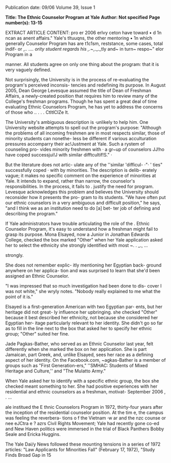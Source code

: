 Publication date: 09/06
Volume 39, Issue 1

**Title: The Ethnic Counselor Program at Yale**
**Author: Not specified**
**Page number(s): 13-15**

EXTRACT ARTICLE CONTENT:
pro 
er 2006 
erlvy 
ceton have 
toward 
• 
d 1n 
ncan 
as 
anent 
affairs." 
Yale's 
tltuuqns, 
the 
other mentoring 
• 1n 
which 
generally 
Counselor Program has 
are 
t1c1sm, reststance, 
some cases, total indif-
or 
,_.. .... ority student regards his 
,.~_,._._tly and~ in turn~ respo~" 
elor Program in 
a 


manner. All students agree on only 
one thing about the program: that 
it is very vaguely defined. 

Not surprisingly, the University 
is in the process of re-evaluating 
the program's perceived inconsis-
tencies and redefining its purpose. 
In August 2005, Dean George 
Levesque assumed the title of 
Dean of Freshman Affairs, a 
newly-created 
position 
that 
requires him to review many of the 
College's 
freshman 
programs. 
Though he has spent a great deal of 
time 
evaluating 
Ethnic 
Counselors Program, he has yet to 
address the concerns of those who 
.. . . 
. 
CtltlClZe lt. 

The University's ambiguous 
description is ·unlikely to help him. 
One University website attempts to 
spell out the program's purpose: 
"Although the problems of all incoming 
freshmen are in most respects similar, 
those of minority students can nonethe-
less be different if various acculturation 
pressures accomparry their ac!Justment at 
Yale. Such a rystem of counseling pro-
vides minority freshmen with · a gr~up of 
counselors JJ!ho have coped successjui!J 
with similar difftcultif!S." · 

But the literature does not artic-
ulate any of the ''similar 'difficul-
·"· ' 
ties" successfully coped · with by 
minorities. The description is delib-
erately vague; it makes no specific 
comment on the experience of 
minorities at Yale. It intends to 
expand, rather than narrow, the 
counselor's responsibilities. In the 
process, it fails to . justify the need 
for 
program. 
Levesque 
acknowledges this problem and 
believes the University should 
reconsider how it presents the pro-
gram to its students. "We have 
often put our ethnic counselors in 
a very ambiguous and difficult 
position," he says, "and I think we 
as an institution need to do [a] bet-
ter job of defining and describing 
the program." 

If Yale administrators have 
trouble articulating the role of the . 
Ethnic Counselor Program, it's 
easy to understand how a freshman 
might fail to grasp its purpose. 
Mona Elsayed, now a Junior in 
Jonathan 
Edwards 
College, 
checked the box marked "Other" 
when her Yale application asked 
her to select the ethnicity she 
strongly 
identified 
with 
most 
~. . _., ... 


strongly. 

She does not remember explic-
itly mentioning her Egyptian back-
ground anywhere on her applica-
tion and was surprised to learn that 
she'd been assigned an Ethnic 
Counselor. 

"I was impressed that so much 
investigation had been done to dis-
cover I was not white," she wryly 
notes. "Nobody really explained to 
me what the point of it is." 

Elsayed is a first-generation 
American with two Egyptian par-
ents, but her heritage did not great-
ly influence her upbringing. she 
checked "Other" because it best 
described her ethnicity, not because 
she considered her Egyptian her-
itage particularly relevant to her 
identity. She didn't go so far as to 
fill in the line next to the box that 
asked her to specify her ethnic 
group; "Other" suited her fine. 

Jade Pagkas-Bather, who served 
as an Ethnic Counselor last year, 
felt differently when she marked 
the box on her application. She is 
part Jamaican, part Greek, and, 
unlike Elsayed, sees her race as a 
defining aspect of her identity. On 
the Facebook.com, ~agkas-Bather 
is a member of groups such as 
"First Generation-ers," ''SMHAC: 
Students of Mixed Heritage and 
Culture,'' and "The Mulatto Army." 

When Yale asked her to identify 
with a specific ethnic group, the 
box she checked meant something 
to her. She had positive experiences 
with her residential and ethnic 
counselors as a freshman, motivat-
September 2006 
, . ... 


ale institued the E thnic 
Counselors 
Program 
in 
1972, thirty-four years after 
the inception of the residential 
counselor position. At the tim e, the 
campus was feeling the reverbera-
tions o f the Vietnam ·w ar and the 
nzc counse or 
nee eJCtra 
e ? 
azrs 
Civil Rights Movement; Yale had 
recently gone co-ed and New 
Haven politics were immersed in 
the trial of Black Panthers Bobby 
Seale and Ericka Huggins. 

The Yale Dai/y News followed 
these mounting tensions in a series 
of 1972 articles: "Law Applicants 
for Minorities Fall" (February 17, 
1972), "Study Finds Broad Gap in 
15